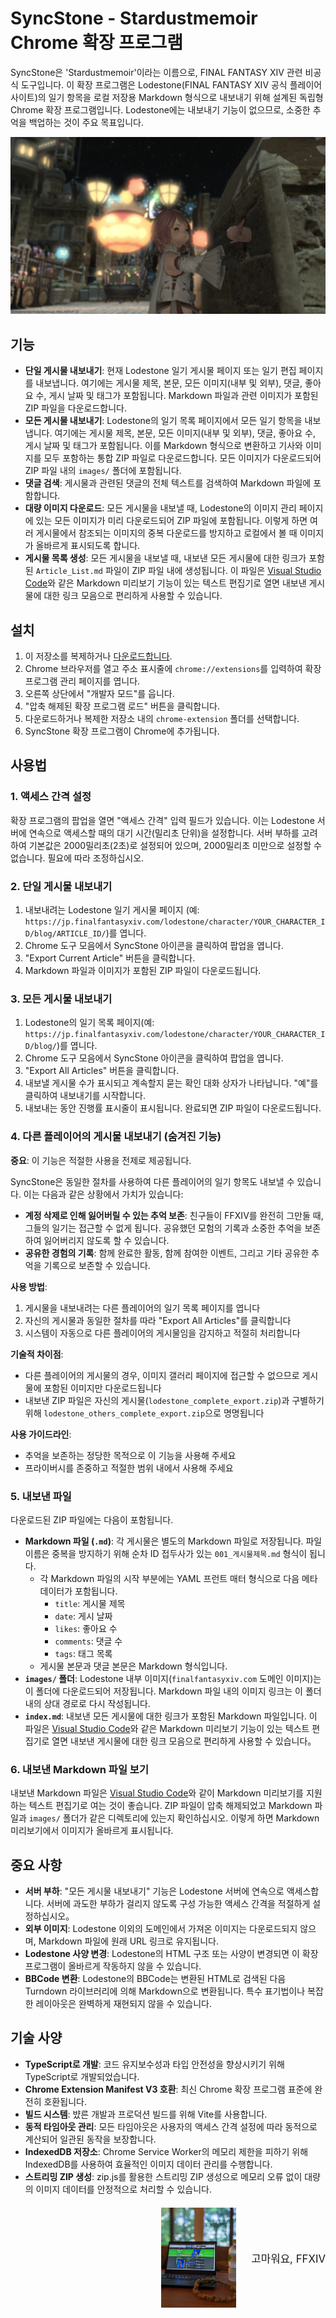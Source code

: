 # SyncStone - Stardustmemoir Chrome 확장 프로그램

SyncStone은 'Stardustmemoir'이라는 이름으로, FINAL FANTASY XIV 관련 비공식 도구입니다. 이 확장 프로그램은 Lodestone(FINAL FANTASY XIV 공식 플레이어 사이트)의 일기 항목을 로컬 저장용 Markdown 형식으로 내보내기 위해 설계된 독립형 Chrome 확장 프로그램입니다. Lodestone에는 내보내기 기능이 없으므로, 소중한 추억을 백업하는 것이 주요 목표입니다.

<p align="center">
  <img src="28445b1c091759ab82531cc3a64b5ca7ced45c89.jpg" alt="kako-jun">
</p>

## 기능

*   **단일 게시물 내보내기**: 현재 Lodestone 일기 게시물 페이지 또는 일기 편집 페이지를 내보냅니다. 여기에는 게시물 제목, 본문, 모든 이미지(내부 및 외부), 댓글, 좋아요 수, 게시 날짜 및 태그가 포함됩니다. Markdown 파일과 관련 이미지가 포함된 ZIP 파일을 다운로드합니다.
*   **모든 게시물 내보내기**: Lodestone의 일기 목록 페이지에서 모든 일기 항목을 내보냅니다. 여기에는 게시물 제목, 본문, 모든 이미지(내부 및 외부), 댓글, 좋아요 수, 게시 날짜 및 태그가 포함됩니다. 이를 Markdown 형식으로 변환하고 기사와 이미지를 모두 포함하는 통합 ZIP 파일로 다운로드합니다. 모든 이미지가 다운로드되어 ZIP 파일 내의 `images/` 폴더에 포함됩니다.
*   **댓글 검색**: 게시물과 관련된 댓글의 전체 텍스트를 검색하여 Markdown 파일에 포함합니다.
*   **대량 이미지 다운로드**: 모든 게시물을 내보낼 때, Lodestone의 이미지 관리 페이지에 있는 모든 이미지가 미리 다운로드되어 ZIP 파일에 포함됩니다. 이렇게 하면 여러 게시물에서 참조되는 이미지의 중복 다운로드를 방지하고 로컬에서 볼 때 이미지가 올바르게 표시되도록 합니다.
*   **게시물 목록 생성**: 모든 게시물을 내보낼 때, 내보낸 모든 게시물에 대한 링크가 포함된 `Article_List.md` 파일이 ZIP 파일 내에 생성됩니다. 이 파일은 [Visual Studio Code](https://code.visualstudio.com/)와 같은 Markdown 미리보기 기능이 있는 텍스트 편집기로 열면 내보낸 게시물에 대한 링크 모음으로 편리하게 사용할 수 있습니다.

## 설치

1.  이 저장소를 복제하거나 [다운로드합니다](https://github.com/kako-jun/sync-stone/archive/refs/heads/main.zip).
2.  Chrome 브라우저를 열고 주소 표시줄에 `chrome://extensions`를 입력하여 확장 프로그램 관리 페이지를 엽니다.
3.  오른쪽 상단에서 "개발자 모드"를 웁니다.
4.  "압축 해제된 확장 프로그램 로드" 버튼을 클릭합니다.
5.  다운로드하거나 복제한 저장소 내의 `chrome-extension` 폴더를 선택합니다.
6.  SyncStone 확장 프로그램이 Chrome에 추가됩니다.

## 사용법

### 1. 액세스 간격 설정

확장 프로그램의 팝업을 열면 "액세스 간격" 입력 필드가 있습니다. 이는 Lodestone 서버에 연속으로 액세스할 때의 대기 시간(밀리초 단위)을 설정합니다. 서버 부하를 고려하여 기본값은 2000밀리초(2초)로 설정되어 있으며, 2000밀리초 미만으로 설정할 수 없습니다. 필요에 따라 조정하십시오.

### 2. 단일 게시물 내보내기

1.  내보내려는 Lodestone 일기 게시물 페이지 (예: `https://jp.finalfantasyxiv.com/lodestone/character/YOUR_CHARACTER_ID/blog/ARTICLE_ID/`)를 엽니다.
2.  Chrome 도구 모음에서 SyncStone 아이콘을 클릭하여 팝업을 엽니다.
3.  "Export Current Article" 버튼을 클릭합니다.
4.  Markdown 파일과 이미지가 포함된 ZIP 파일이 다운로드됩니다.

### 3. 모든 게시물 내보내기

1.  Lodestone의 일기 목록 페이지(예: `https://jp.finalfantasyxiv.com/lodestone/character/YOUR_CHARACTER_ID/blog/`)를 엽니다.
2.  Chrome 도구 모음에서 SyncStone 아이콘을 클릭하여 팝업을 엽니다.
3.  "Export All Articles" 버튼을 클릭합니다.
4.  내보낼 게시물 수가 표시되고 계속할지 묻는 확인 대화 상자가 나타납니다. "예"를 클릭하여 내보내기를 시작합니다.
5.  내보내는 동안 진행률 표시줄이 표시됩니다. 완료되면 ZIP 파일이 다운로드됩니다.

### 4. 다른 플레이어의 게시물 내보내기 (숨겨진 기능)

**중요**: 이 기능은 적절한 사용을 전제로 제공됩니다.

SyncStone은 동일한 절차를 사용하여 다른 플레이어의 일기 항목도 내보낼 수 있습니다. 이는 다음과 같은 상황에서 가치가 있습니다:

- **계정 삭제로 인해 잃어버릴 수 있는 추억 보존**: 친구들이 FFXIV를 완전히 그만둘 때, 그들의 일기는 접근할 수 없게 됩니다. 공유했던 모험의 기록과 소중한 추억을 보존하여 잃어버리지 않도록 할 수 있습니다.
- **공유한 경험의 기록**: 함께 완료한 활동, 함께 참여한 이벤트, 그리고 기타 공유한 추억을 기록으로 보존할 수 있습니다.

**사용 방법**:
1. 게시물을 내보내려는 다른 플레이어의 일기 목록 페이지를 엽니다
2. 자신의 게시물과 동일한 절차를 따라 "Export All Articles"를 클릭합니다
3. 시스템이 자동으로 다른 플레이어의 게시물임을 감지하고 적절히 처리합니다

**기술적 차이점**:
- 다른 플레이어의 게시물의 경우, 이미지 갤러리 페이지에 접근할 수 없으므로 게시물에 포함된 이미지만 다운로드됩니다
- 내보낸 ZIP 파일은 자신의 게시물(`lodestone_complete_export.zip`)과 구별하기 위해 `lodestone_others_complete_export.zip`으로 명명됩니다

**사용 가이드라인**:
- 추억을 보존하는 정당한 목적으로 이 기능을 사용해 주세요
- 프라이버시를 존중하고 적절한 범위 내에서 사용해 주세요

### 5. 내보낸 파일

다운로드된 ZIP 파일에는 다음이 포함됩니다.

*   **Markdown 파일 (`.md`)**: 각 게시물은 별도의 Markdown 파일로 저장됩니다. 파일 이름은 중복을 방지하기 위해 순차 ID 접두사가 있는 `001_게시물제목.md` 형식이 됩니다.
    *   각 Markdown 파일의 시작 부분에는 YAML 프런트 매터 형식으로 다음 메타데이터가 포함됩니다.
        *   `title`: 게시물 제목
        *   `date`: 게시 날짜
        *   `likes`: 좋아요 수
        *   `comments`: 댓글 수
        *   `tags`: 태그 목록
    *   게시물 본문과 댓글 본문은 Markdown 형식입니다.
*   **`images/` 폴더**: Lodestone 내부 이미지(`finalfantasyxiv.com` 도메인 이미지)는 이 폴더에 다운로드되어 저장됩니다. Markdown 파일 내의 이미지 링크는 이 폴더 내의 상대 경로로 다시 작성됩니다.
*   **`index.md`**: 내보낸 모든 게시물에 대한 링크가 포함된 Markdown 파일입니다. 이 파일은 [Visual Studio Code](https://code.visualstudio.com/)와 같은 Markdown 미리보기 기능이 있는 텍스트 편집기로 열면 내보낸 게시물에 대한 링크 모음으로 편리하게 사용할 수 있습니다。

### 6. 내보낸 Markdown 파일 보기

내보낸 Markdown 파일은 [Visual Studio Code](https://code.visualstudio.com/)와 같이 Markdown 미리보기를 지원하는 텍스트 편집기로 여는 것이 좋습니다. ZIP 파일이 압축 해제되었고 Markdown 파일과 `images/` 폴더가 같은 디렉토리에 있는지 확인하십시오. 이렇게 하면 Markdown 미리보기에서 이미지가 올바르게 표시됩니다.

## 중요 사항

*   **서버 부하**: "모든 게시물 내보내기" 기능은 Lodestone 서버에 연속으로 액세스합니다. 서버에 과도한 부하가 걸리지 않도록 구성 가능한 액세스 간격을 적절하게 설정하십시오。
*   **외부 이미지**: Lodestone 이외의 도메인에서 가져온 이미지는 다운로드되지 않으며, Markdown 파일에 원래 URL 링크로 유지됩니다.
*   **Lodestone 사양 변경**: Lodestone의 HTML 구조 또는 사양이 변경되면 이 확장 프로그램이 올바르게 작동하지 않을 수 있습니다.
*   **BBCode 변환**: Lodestone의 BBCode는 변환된 HTML로 검색된 다음 Turndown 라이브러리에 의해 Markdown으로 변환됩니다. 특수 표기법이나 복잡한 레이아웃은 완벽하게 재현되지 않을 수 있습니다.

## 기술 사양

*   **TypeScript로 개발**: 코드 유지보수성과 타입 안전성을 향상시키기 위해 TypeScript로 개발되었습니다.
*   **Chrome Extension Manifest V3 호환**: 최신 Chrome 확장 프로그램 표준에 완전히 호환됩니다.
*   **빌드 시스템**: 뱠른 개발과 프로덕션 빌드를 위해 Vite를 사용합니다.
*   **동적 타임아웃 관리**: 모든 타임아웃은 사용자의 액세스 간격 설정에 따라 동적으로 계산되어 일관된 동작을 보장합니다.
*   **IndexedDB 저장소**: Chrome Service Worker의 메모리 제한을 피하기 위해 IndexedDB를 사용하여 효율적인 이미지 데이터 관리를 수행합니다.
*   **스트리밍 ZIP 생성**: zip.js를 활용한 스트리밍 ZIP 생성으로 메모리 오류 없이 대량의 이미지 데이터를 안정적으로 처리할 수 있습니다.

<div style="text-align: right; margin-top: 20px;">
  <div style="display: inline-block; vertical-align: middle; margin-right: 20px;">
    <img src="e6486e2b222ab797036f2c3b5bc9d4d850d052d9.jpg" alt="Thank you FFXIV" width="120">
  </div>
  <div style="display: inline-block; vertical-align: middle;">
    <p style="margin:0; padding:0; font-size:1.2em;">고마워요, FFXIV</p>
  </div>
</div>